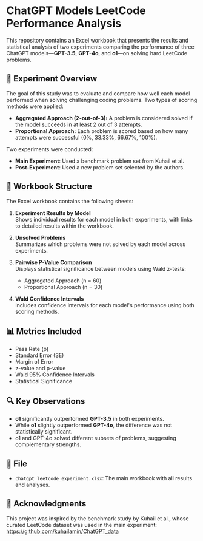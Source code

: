 # ChatGPT Models LeetCode Performance Analysis

This repository contains an Excel workbook that presents the results and statistical analysis of two experiments comparing the performance of three ChatGPT models—**GPT-3.5**, **GPT-4o**, and **o1**—on solving hard LeetCode problems.

## 🧪 Experiment Overview

The goal of this study was to evaluate and compare how well each model performed when solving challenging coding problems. Two types of scoring methods were applied:

- **Aggregated Approach (2-out-of-3):** A problem is considered solved if the model succeeds in at least 2 out of 3 attempts.
- **Proportional Approach:** Each problem is scored based on how many attempts were successful (0%, 33.33%, 66.67%, 100%).

Two experiments were conducted:
- **Main Experiment**: Used a benchmark problem set from Kuhail et al.
- **Post-Experiment**: Used a new problem set selected by the authors.

## 📘 Workbook Structure

The Excel workbook contains the following sheets:

1. **Experiment Results by Model**  
   Shows individual results for each model in both experiments, with links to detailed results within the workbook.

2. **Unsolved Problems**  
   Summarizes which problems were not solved by each model across experiments.

3. **Pairwise P-Value Comparison**  
   Displays statistical significance between models using Wald z-tests:
   - Aggregated Approach (n = 60)
   - Proportional Approach (n = 30)

4. **Wald Confidence Intervals**  
   Includes confidence intervals for each model's performance using both scoring methods.

## 📊 Metrics Included

- Pass Rate (p̂)
- Standard Error (SE)
- Margin of Error
- z-value and p-value
- Wald 95% Confidence Intervals
- Statistical Significance

## 🔍 Key Observations

- **o1** significantly outperformed **GPT-3.5** in both experiments.
- While **o1** slightly outperformed **GPT-4o**, the difference was not statistically significant.
- o1 and GPT-4o solved different subsets of problems, suggesting complementary strengths.

## 📄 File

- `chatgpt_leetcode_experiment.xlsx`: The main workbook with all results and analyses.

## 🧠 Acknowledgments

This project was inspired by the benchmark study by Kuhail et al., whose curated LeetCode dataset was used in the main experiment:
https://github.com/kuhailamin/ChatGPT_data


